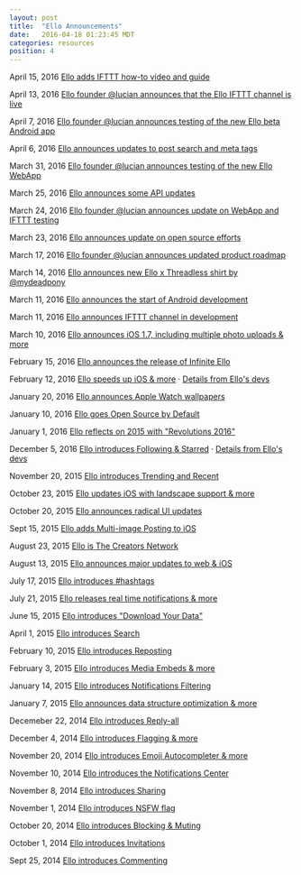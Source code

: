 ```yaml
---
layout: post
title:  "Ello Announcements"
date:   2016-04-18 01:23:45 MDT
categories: resources
position: 4
---
```

April 15, 2016
[Ello adds IFTTT how-to video and guide](https://ello.co/dcdoran/post/knrjeno4qeisr8rlw3nbhq)

April 13, 2016
[Ello founder @lucian announces that the Ello IFTTT channel is live](https://ello.co/lucian/post/dst7majcwi2goiluzm8mcg)

April 7, 2016
[Ello founder @lucian announces testing of the new Ello beta Android app](https://ello.co/lucian/post/mc6smiqw4sxfqurtgd8l7q)

April 6, 2016
[Ello announces updates to post search and meta tags](https://ello.co/dcdoran/post/fczedfszrybofwtdbwx2dg)

March 31, 2016
[Ello founder @lucian announces testing of the new Ello WebApp](https://ello.co/lucian/post/g-nolbyla-5mcvvunqlhuq)

March 25, 2016
[Ello announces some API updates](https://ello.co/dcdoran/post/cbwm3evfc4kbezcb-hlwaw)

March 24, 2016
[Ello founder @lucian announces update on WebApp and IFTTT testing](https://ello.co/lucian/post/or42ouiblji95rbkz6a94a)

March 23, 2016
[Ello announces update on open source efforts](https://ello.co/jayzes/post/mozrsgmco-9qyvw4zl74ca)

March 17, 2016
[Ello founder @lucian announces updated product roadmap](https://ello.co/lucian/post/Sk0lfjztw77ZALxpYcgLzQ)

March 14, 2016
[Ello announces new Ello x Threadless shirt by @mydeadpony](https://ello.co/lucian/post/uq3YwiE0tWXdwFzsTXoHtg)

March 11, 2016
[Ello announces the start of Android development](https://ello.co/lucian/post/l6SA64W28le1i4j37l7CYg)

March 11, 2016
[Ello announces IFTTT channel in development](https://ello.co/lucian/post/W0yaLHNzh3609A9G92sW4g)

March 10, 2016
[Ello announces iOS 1.7, including multiple photo uploads & more](https://ello.co/dcdoran/post/i1w8ypvxQt_OJhH87urEjw)

February 15, 2016
[Ello announces the release of Infinite Ello](https://ello.co/elloblog/post/vzV3GwIcBSvmIlyKKbG-2Q)

February 12, 2016
[Ello speeds up iOS & more](https://ello.co/ello/post/FWGbtfCBEvVGaq1FbrU3dQ) · [Details from Ello's devs](https://ello.co/cacheflowe/post/X-OmEUPPwCVtjzOjojHdrA)

January 20, 2016
[Ello announces Apple Watch wallpapers](https://ello.co/elloblog/post/gnLdUUHjK6VQhaGKPZpG9w)

January 10, 2016
[Ello goes Open Source by Default](https://ello.co/jayzes/post/tqLL-Z8U8GfbDySRk6wbKg)

January 1, 2016
[Ello reflects on 2015 with "Revolutions 2016"](https://ello.co/budnitz/post/vpZztQRsg1ZH2-U2BuDUYg)

December 5, 2016
[Ello introduces Following & Starred](https://ello.co/ello/post/XZ6Qkg6N9z9rhqO5rt12Pw) · [Details from Ello's devs](https://ello.co/ello/post/kXAmcLqi3iHrVIzfYsWhAA)

November 20, 2015
[Ello introduces Trending and Recent](https://ello.co/elloblog/post/3QCX-udTieFLo61_p1KcLw)

October 23, 2015
[Ello updates iOS with landscape support & more](https://ello.co/dcdoran/post/zhhPtieW_KaDMHhQufRskw)

October 20, 2015
[Ello announces radical UI updates](https://ello.co/dcdoran/post/-pRboJZTTQYoT1FvMK_7EQ)

Sept 15, 2015
[Ello adds Multi-image Posting to iOS](https://ello.co/elloblog/post/rZWH5dWvye-XyWfluAyVUQ)

August 23, 2015
[Ello is The Creators Network](https://ello.co/budnitz/post/iGohqvgmA0B_QW-hUnlZ3A)

August 13, 2015
[Ello announces major updates to web & iOS](https://ello.co/dcdoran/post/2BrpI81pcH_BOpgWyoIW5w)

July 17, 2015
[Ello introduces #hashtags](https://ello.co/budnitz/post/96LExXWIj00q6hht8yPTWA)

July 21, 2015
[Ello releases real time notifications & more](https://ello.co/dcdoran/post/mAvdLOoQVmoYFOO-cbztIQ)

June 15, 2015
[Ello introduces "Download Your Data"](https://ello.co/dcdoran/post/4ErgpbHDriPoajk-wHbADw)

April 1, 2015
[Ello introduces Search](https://ello.co/dcdoran/post/LuGIUIPZpMN2uYoarkYawA)

February 10, 2015
[Ello introduces Reposting](https://ello.co/cacheflowe/post/_Bq1t3Px5vrdV1xuTJMU8g)

February 3, 2015
[Ello introduces Media Embeds & more](https://ello.co/cacheflowe/post/qA-w-TlxrqruKaIqxC2uiQ)

January 14, 2015
[Ello introduces Notifications Filtering](https://ello.co/cacheflowe/post/nspW5ppP2PEYRf0nLXP25Q)

January 7, 2015
[Ello announces data structure optimization & more](https://ello.co/cacheflowe/post/dj79MQQtQmTzn_e8pR3TXg)

Decemeber 22, 2014
[Ello introduces Reply-all](https://ello.co/cacheflowe/post/ca0w3BLwlC3IkWBniTQC4Q)

December 4, 2014
[Ello introduces Flagging & more](https://ello.co/cacheflowe/post/y5W2Oo85VC_MqBKqIFx9LA)

November 20, 2014
[Ello introduces Emoji Autocompleter & more](https://ello.co/cacheflowe/post/HJMCL-VwqQiD8-sv2rrg9A)

November 10, 2014
[Ello introduces the Notifications Center](https://ello.co/cacheflowe/post/GF5MiltnVLX1K3gcqD1vcw)

November 8, 2014
[Ello introduces Sharing](https://ello.co/cacheflowe/post/UN7BvpAG2u--Au94MOfxOg)

November 1, 2014
[Ello introduces NSFW flag](https://ello.co/budnitz/post/eO8xJ--IS_DfSRIUF63rPw)

October 20, 2014
[Ello introduces Blocking & Muting](https://ello.co/cacheflowe/post/b_bZB9N8wjPu206-T7WUPg)

October 1, 2014
[Ello introduces Invitations](https://ello.co/cacheflowe/post/AWfA4AwaHV2WKmbK_WR4Pw)

Sept 25, 2014
[Ello introduces Commenting](https://ello.co/cacheflowe/post/f9IJdJ768rfnXx8Q0d4zTg)
